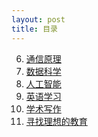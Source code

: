 ```yaml
---
layout: post
title: 目录
---
```


6. [通信原理](comm)
3. [数据科学](ds)
4. [人工智能](ai)
7. [英语学习](english)
2. [学术写作](write)
1. [寻找理想的教育](edu)
<!-- 5. [离散数学](dm) -->

<br/>

<!-- cd /Users/yishuai/Documents/Website/book/book -->
<!-- jekyll serve --trace -->

<!-- cd /Users/yishuai/.gem/ruby/3.1.2/gems/web/webrick-1.7.0 -->
<!-- bundle add webrick -->